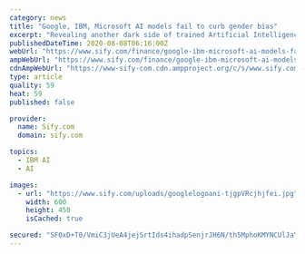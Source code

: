```yaml
---
category: news
title: "Google, IBM, Microsoft AI models fail to curb gender bias"
excerpt: "Revealing another dark side of trained Artificial Intelligence (AI) models, new research has claimed that Google AI datasets identified most women wearing masks as if their mouths were covered by duct tapes."
publishedDateTime: 2020-08-08T06:16:00Z
webUrl: "https://www.sify.com/finance/google-ibm-microsoft-ai-models-fail-to-curb-gender-bias-news-topnews-uiigkBfjdcffj.html"
ampWebUrl: "https://www.sify.com/finance/google-ibm-microsoft-ai-models-fail-to-curb-gender-bias-news-topnews-uiigkBfjdcffj.html"
cdnAmpWebUrl: "https://www-sify-com.cdn.ampproject.org/c/s/www.sify.com/finance/google-ibm-microsoft-ai-models-fail-to-curb-gender-bias-news-topnews-uiigkBfjdcffj.html"
type: article
quality: 59
heat: 59
published: false

provider:
  name: Sify.com
  domain: sify.com

topics:
  - IBM AI
  - AI

images:
  - url: "https://www.sify.com/uploads/googlelogoani-tjgpVRcjhjfei.jpg"
    width: 600
    height: 450
    isCached: true

secured: "SF0xD+T0/VmiC3jUeA4jejSrtIds4ihadpSenjrJH6N/th5MphoKMYNCUlJaYJ65Z4u6grT/31xVD5IlmD4KYmQS99yv0lJozOqb9xcSRwmwxW81VKZq3OWbawj0ORCZcoY/ppUADEaSBmLiVSuo9zjypsKpwNU2Zskk+1x0jNmtYa+tKdacpyXifbgBopOUejNgf6+dYOAkqW3tY+HneS9+CYiwlXnDhhPbF4eO04NF6vFjJJVspMeL1OAjUMEFyl9UP9bCUo96Q7bkHfOEZsyxJXNlnDmu7doyap6PuxvJw71FGdvkmLy0aHXB6c4ngCMO0NSyVHeiJYTpye8R3g==;xV6AAF+Bp/Sdkw/MDPUqZQ=="
---
```


